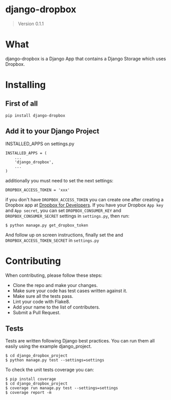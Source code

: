 # django-dropbox
> Version 0.1.1

# What

django-dropbox is a Django App that contains a Django Storage which uses Dropbox.

# Installing

## First of all

    pip install django-dropbox

## Add it to your Django Project

INSTALLED_APPS on settings.py

    INSTALLED_APPS = (
        ...
        'django_dropbox',
        ...
    )

additionally you must need to set the next settings:

    DROPBOX_ACCESS_TOKEN = 'xxx'

if you don't have `DROPBOX_ACCESS_TOKEN` you can create one after creating a Dropbox app at [Dropbox for Developers](https://www.dropbox.com/developers).
If you have your Dropbox `App key` and `App secret`, you can set `DROPBOX_CONSUMER_KEY` and `DROPBOX_CONSUMER_SECRET` settings in `settings.py`, then run:

    $ python manage.py get_dropbox_token

And follow up on screen instructions, finally set the  and `DROPBOX_ACCESS_TOKEN_SECRET` in `settings.py`


# Contributing
When contributing, please follow these steps:

* Clone the repo and make your changes.
* Make sure your code has test cases written against it.
* Make sure all the tests pass.
* Lint your code with Flake8.
* Add your name to the list of contributers.
* Submit a Pull Request.

## Tests

Tests are written following Django best practices. You can run them all easily using the example django_project.

```
$ cd django_dropbox_project
$ python manage.py test --settings=settings
```

To check the unit tests coverage you can:
```
$ pip install coverage
$ cd django_dropbox_project
$ coverage run manage.py test --settings=settings
$ coverage report -m
```
